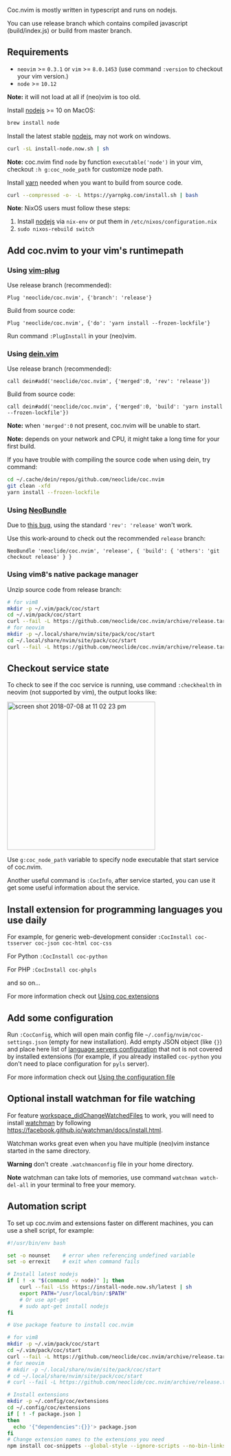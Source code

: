 Coc.nvim is mostly written in typescript and runs on nodejs.

You can use release branch which contains compiled javascript (build/index.js) or build from master branch.

## Requirements

* `neovim` >= `0.3.1` or `vim` >= `8.0.1453` (use command `:version` to checkout your vim version.)
* `node` >= `10.12`

**Note:** it will not load at all if (neo)vim is too old.

Install [nodejs](https://nodejs.org/) >= 10 on MacOS:

```bash
brew install node
```

Install the latest stable [nodejs](https://nodejs.org/), may not work on windows.

```sh
curl -sL install-node.now.sh | sh
```

**Note:** coc.nvim find `node` by function `executable('node')` in your vim, checkout
`:h g:coc_node_path` for customize node path.  

Install [yarn](https://yarnpkg.com/) needed when you want to build from source code.

```sh
curl --compressed -o- -L https://yarnpkg.com/install.sh | bash
```

**Note**: NixOS users must follow these steps:

1. Install [nodejs](https://nodejs.org/en/download/) via `nix-env` or put them in `/etc/nixos/configuration.nix`
2. `sudo nixos-rebuild switch`

## Add coc.nvim to your vim's runtimepath

### Using [vim-plug](https://github.com/junegunn/vim-plug)

Use release branch (recommended):

``` vim
Plug 'neoclide/coc.nvim', {'branch': 'release'}
```

Build from source code:

``` vim
Plug 'neoclide/coc.nvim', {'do': 'yarn install --frozen-lockfile'}
```

Run command `:PlugInstall` in your (neo)vim.

### Using [dein.vim](https://github.com/Shougo/dein.vim)

Use release branch (recommended):

``` vim
call dein#add('neoclide/coc.nvim', {'merged':0, 'rev': 'release'})
```

Build from source code:

``` vim
call dein#add('neoclide/coc.nvim', {'merged':0, 'build': 'yarn install --frozen-lockfile'})
```

**Note:** when `'merged':0` not present, coc.nvim will be unable to start.

**Note:** depends on your network and CPU, it might take a long time for your first build.

If you have trouble with compiling the source code when using dein, try command:

``` sh
cd ~/.cache/dein/repos/github.com/neoclide/coc.nvim
git clean -xfd
yarn install --frozen-lockfile
```

### Using [NeoBundle](https://github.com/Shougo/neobundle.vim)

Due to [this bug](https://github.com/Shougo/neobundle.vim/issues/530), using the standard `'rev': 'release'` won't work.

Use this work-around to check out the recommended `release` branch:

``` vim
NeoBundle 'neoclide/coc.nvim', 'release', { 'build': { 'others': 'git checkout release' } }
```

### Using vim8's native package manager

Unzip source code from release branch:

```sh
# for vim8
mkdir -p ~/.vim/pack/coc/start
cd ~/.vim/pack/coc/start
curl --fail -L https://github.com/neoclide/coc.nvim/archive/release.tar.gz|tar xzfv -
# for neovim
mkdir -p ~/.local/share/nvim/site/pack/coc/start
cd ~/.local/share/nvim/site/pack/coc/start
curl --fail -L https://github.com/neoclide/coc.nvim/archive/release.tar.gz|tar xzfv -
```

## Checkout service state

To check to see if the coc service is running, use command `:checkhealth` in neovim (not supported by vim), the output looks like:

<img width="344" alt="screen shot 2018-07-08 at 11 02 23 pm" src="https://user-images.githubusercontent.com/251450/42421117-001a81ee-8303-11e8-929a-91da4ac9feea.png">

Use `g:coc_node_path` variable to specify node executable that start service of coc.nvim.

Another useful command is `:CocInfo`, after service started, you can use it get some useful information about the service.

## Install extension for programming languages you use daily

For example, for generic web-development consider `:CocInstall coc-tsserver coc-json coc-html coc-css`

For Python `:CocInstall coc-python`

For PHP `:CocInstall coc-phpls`

and so on...

For more information check out [Using coc extensions](https://github.com/neoclide/coc.nvim/wiki/Using-coc-extensions)

## Add some configuration

Run `:CocConfig`, which will open main config file `~/.config/nvim/coc-settings.json` (empty for new installation). Add empty JSON object (like `{}`) and place here list of [language servers configuration](https://github.com/neoclide/coc.nvim/wiki/Language-servers) that not is not covered by installed extensions (for example, if you already installed `coc-python` you don't need to place configuration for `pyls` server).

For more information check out [Using the configuration file](https://github.com/neoclide/coc.nvim/wiki/Using-the-configuration-file)

## Optional install watchman for file watching

For feature [workspace_didChangeWatchedFiles](https://microsoft.github.io/language-server-protocol/specification#workspace_didChangeWatchedFiles) to work, you will need to install [watchman](https://facebook.github.io/watchman) by following <https://facebook.github.io/watchman/docs/install.html>.

Watchman works great even when you have multiple (neo)vim instance started in the same directory.

**Warning** don't create `.watchmanconfig` file in your home directory.

**Note** watchman can take lots of memories, use command `watchman watch-del-all` in your terminal to free your memory.

## Automation script

To set up coc.nvim and extensions faster on different machines, you can use a shell script, for example:

``` sh
#!/usr/bin/env bash

set -o nounset    # error when referencing undefined variable
set -o errexit    # exit when command fails

# Install latest nodejs
if [ ! -x "$(command -v node)" ]; then
    curl --fail -LSs https://install-node.now.sh/latest | sh
    export PATH="/usr/local/bin/:$PATH"
    # Or use apt-get
    # sudo apt-get install nodejs
fi

# Use package feature to install coc.nvim

# for vim8
mkdir -p ~/.vim/pack/coc/start
cd ~/.vim/pack/coc/start
curl --fail -L https://github.com/neoclide/coc.nvim/archive/release.tar.gz | tar xzfv -
# for neovim
# mkdir -p ~/.local/share/nvim/site/pack/coc/start
# cd ~/.local/share/nvim/site/pack/coc/start
# curl --fail -L https://github.com/neoclide/coc.nvim/archive/release.tar.gz | tar xzfv -

# Install extensions
mkdir -p ~/.config/coc/extensions
cd ~/.config/coc/extensions
if [ ! -f package.json ]
then
  echo '{"dependencies":{}}'> package.json
fi
# Change extension names to the extensions you need
npm install coc-snippets --global-style --ignore-scripts --no-bin-links --no-package-lock --only=prod
```
